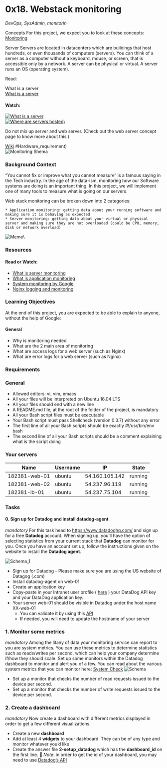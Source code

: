 # 0x18. Webstack monitoring
_DevOps, SysAdmin, monitorin_

Concepts
For this project, we expect you to look at these concepts:\
[Monitoring](https://intranet.alxswe.com/concepts/13)

Server
Servers are located in datacenters which are buildings that host hundreds, or even thousands of computers (servers). You can think of a server as a computer without a keyboard, mouse, or screen, that is accessible only by a network. A server can be physical or virtual. A server runs an OS (operating system).

Read:

What is a server\
[What is a server](https://en.wikipedia.org/wiki/Server_(computing))

####  Watch: 
[![What is a server](https://img.youtube.com/vi/B1ANfsDyjeA/0.jpg)](https://www.youtube.com/watch?v=B1ANfsDyjeA)\
[![Where are servers hosted](https://img.youtube.com/vi/iuqXFC_qIvA&t=33s/0.jpg)](https://www.youtube.com/watch?v=iuqXFC_qIvA&t=33s)\

Do not mix up server and web server. (Check out the web server concept page to know more about this.)

[Wiki](https://en.wikipedia.org/wiki/Server_(computing)) #Hardware_requirement) \
![Monitoring Shema](https://s3.amazonaws.com/intranet-projects-files/holbertonschool-sysadmin_devops/281/hb3pAsO.png)

### Background Context
“You cannot fix or improve what you cannot measure” is a famous saying in the Tech industry. In the age of the data-ism, monitoring how our Software systems are doing is an important thing. In this project, we will implement one of many tools to measure what is going on our servers.

Web stack monitoring can be broken down into 2 categories:

	* Application monitoring: getting data about your running software and making sure it is behaving as expected
	* Server monitoring: getting data about your virtual or physical server and making sure they are not overloaded (could be CPU, memory, disk or network overload)
![Meme](https://s3.amazonaws.com/intranet-projects-files/holbertonschool-sysadmin_devops/281/ktCXnhE.jpg)\

### Resources
#### Read or Watch:

* [What is server monitoring](https://www.sumologic.com/glossary/server-monitoring/)
* [What is application monitoring](https://en.wikipedia.org/wiki/Application_performance_management)
* [System monitoring by Google](https://sre.google/sre-book/monitoring-distributed-systems/)
* [Nginx logging and monitoring](https://docs.nginx.com/nginx/admin-guide/monitoring/logging/)

### Learning Objectives
At the end of this project, you are expected to be able to explain to anyone, without the help of Google:

#### General
* Why is monitoring needed
* What are the 2 main area of monitoring
* What are access logs for a web server (such as Nginx)
* What are error logs for a web server (such as Nginx)
### Requirements
### General
* Allowed editors: vi, vim, emacs
* All your files will be interpreted on Ubuntu 16.04 LTS
* All your files should end with a new line
* A README.md file, at the root of the folder of the project, is mandatory
* All your Bash script files must be executable
* Your Bash script must pass Shellcheck (version 0.3.7) without any error
* The first line of all your Bash scripts should be exactly #!/usr/bin/env bash
* The second line of all your Bash scripts should be a comment explaining what is the script doing

### Your servers
| Name | Username | IP | State |
| ---- | -------- | -- | ----- |
| 182381-web-01 | ubuntu | 54.160.105.142 | running |	
| 182381-web-02 | ubuntu | 54.237.96.119 | running |
| 182381-lb-01 | ubuntu	| 54.237.75.104 | running |

### Tasks
#### 0. Sign up for Datadog and install datadog-agent
_mandatory_
For this task head to <https://www.datadoghq.com/> and sign up for a free **Datadog** account. When signing up, you’ll have the option of selecting statistics from your current stack that **Datadog** can monitor for you. Once you have an account set up, follow the instructions given on the website to install the **Datadog agent**.

![Schema_1](https://imgur.com/a/cj1ckGM.png)

* Sign up for Datadog - Please make sure you are using the US website of Datagog (.com)
* Install datadog-agent on web-01
* Create an application key
* Copy-paste in your Intranet user profile ( [here](https://intranet.alxswe.com/users/my_profile) ) your DataDog API key and your DataDog application key.
* Your server web-01 should be visible in Datadog under the host name XX-web-01
	*  You can validate it by using this [API](https://docs.datadoghq.com/api/latest/hosts/)
	* If needed, you will need to update the hostname of your server

### 1. Monitor some metrics
_mandatory_
Among the litany of data your monitoring service can report to you are system metrics. You can use these metrics to determine statistics such as reads/writes per second, which can help your company determine if/how they should scale. Set up some monitors within the Datadog dashboard to monitor and alert you of a few. You can read about the various system metrics that you can monitor here: [System Check](https://docs.datadoghq.com/integrations/system/)
![Schema](https://imgur.com/ynKywO0.png)

* Set up a monitor that checks the number of read requests issued to the device per second.
* Set up a monitor that checks the number of write requests issued to the device per second.

### 2. Create a dashboard
_mandatory_
Now create a dashboard with different metrics displayed in order to get a few different visualizations.

* Create a new **dashboard**
* Add at least 4 **widgets** to your dashboard. They can be of any type and monitor whatever you’d like
* Create the answer file **2-setup_datadog** which has the **dashboard_id** on the first line. :memo: *Note*: in order to get the id of your dashboard, you may need to use [Datadog’s API](https://docs.datadoghq.com/api/latest/)
